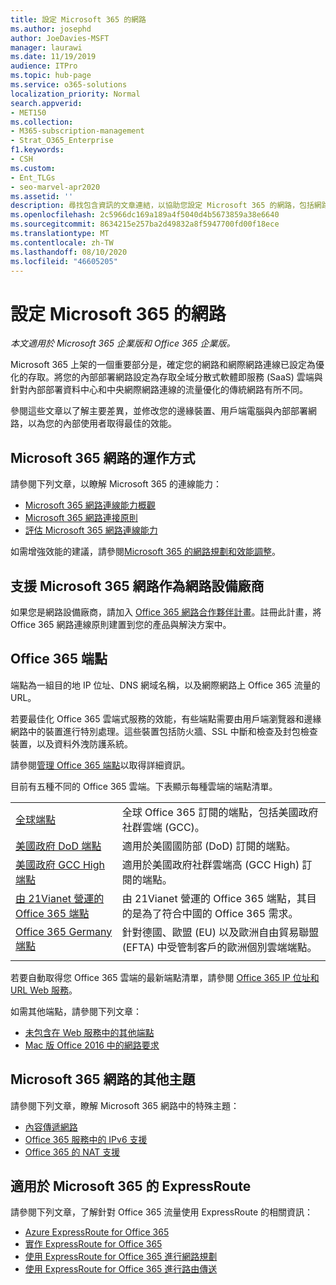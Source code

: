 ```yaml
---
title: 設定 Microsoft 365 的網路
ms.author: josephd
author: JoeDavies-MSFT
manager: laurawi
ms.date: 11/19/2019
audience: ITPro
ms.topic: hub-page
ms.service: o365-solutions
localization_priority: Normal
search.appverid:
- MET150
ms.collection:
- M365-subscription-management
- Strat_O365_Enterprise
f1.keywords:
- CSH
ms.custom:
- Ent_TLGs
- seo-marvel-apr2020
ms.assetid: ''
description: 尋找包含資訊的文章連結，以協助您設定 Microsoft 365 的網路，包括網路連線概述和端點清單。
ms.openlocfilehash: 2c5966dc169a189a4f5040d4b5673859a38e6640
ms.sourcegitcommit: 8634215e257ba2d49832a8f5947700fd00f18ece
ms.translationtype: MT
ms.contentlocale: zh-TW
ms.lasthandoff: 08/10/2020
ms.locfileid: "46605205"
---
```

# <a name="set-up-your-network-for-microsoft-365"></a>設定 Microsoft 365 的網路

*本文適用於 Microsoft 365 企業版和 Office 365 企業版。*

Microsoft 365 上架的一個重要部分是，確定您的網路和網際網路連線已設定為優化的存取。將您的內部部署網路設定為存取全域分散式軟體即服務 (SaaS) 雲端與針對內部部署資料中心和中央網際網路連線的流量優化的傳統網路有所不同。 

參閱這些文章以了解主要差異，並修改您的邊緣裝置、用戶端電腦與內部部署網路，以為您的內部使用者取得最佳的效能。

## <a name="how-microsoft-365-networking-works"></a>Microsoft 365 網路的運作方式

請參閱下列文章，以瞭解 Microsoft 365 的連線能力：

- [Microsoft 365 網路連線能力概觀](office-365-networking-overview.md)
- [Microsoft 365 網路連接原則](office-365-network-connectivity-principles.md)
- [評估 Microsoft 365 網路連線能力](assessing-network-connectivity.md)

如需增強效能的建議，請參閱[Microsoft 365 的網路規劃和效能調整](network-planning-and-performance.md)。

## <a name="support-microsoft-365-networking-as-a-network-equipment-vendor"></a>支援 Microsoft 365 網路作為網路設備廠商

如果您是網路設備廠商，請加入 [Office 365 網路合作夥伴計畫](office-365-networking-partner-program.md)。註冊此計畫，將 Office 365 網路連線原則建置到您的產品與解決方案中。 

## <a name="office-365-endpoints"></a>Office 365 端點

端點為一組目的地 IP 位址、DNS 網域名稱，以及網際網路上 Office 365 流量的 URL。 

若要最佳化 Office 365 雲端式服務的效能，有些端點需要由用戶端瀏覽器和邊緣網路中的裝置進行特別處理。這些裝置包括防火牆、SSL 中斷和檢查及封包檢查裝置，以及資料外洩防護系統。

請參閱[管理 Office 365 端點](managing-office-365-endpoints.md)以取得詳細資訊。

目前有五種不同的 Office 365 雲端。下表顯示每種雲端的端點清單。

|||
|:-------|:-----|
| [全球端點](urls-and-ip-address-ranges.md) | 全球 Office 365 訂閱的端點，包括美國政府社群雲端 (GCC)。 |
| [美國政府 DoD 端點](office-365-u-s-government-dod-endpoints.md) | 適用於美國國防部 (DoD) 訂閱的端點。 |
| [美國政府 GCC High 端點](office-365-u-s-government-gcc-high-endpoints.md) | 適用於美國政府社群雲端高 (GCC High) 訂閱的端點。 |
| [由 21Vianet 營運的 Office 365 端點](urls-and-ip-address-ranges-21vianet.md) | 由 21Vianet 營運的 Office 365 端點，其目的是為了符合中國的 Office 365 需求。 |
| [Office 365 Germany 端點](office-365-germany-endpoints.md) | 針對德國、歐盟 (EU) 以及歐洲自由貿易聯盟 (EFTA) 中受管制客戶的歐洲個別雲端端點。 |
|||

若要自動取得您 Office 365 雲端的最新端點清單，請參閱 [Office 365 IP 位址和 URL Web 服務](office-365-ip-web-service.md)。

如需其他端點，請參閱下列文章：

- [未包含在 Web 服務中的其他端點](additional-office365-ip-addresses-and-urls.md)
- [Mac 版 Office 2016 中的網路要求](network-requests-in-office-2016-for-mac.md)


## <a name="additional-topics-for-microsoft-365-networking"></a>Microsoft 365 網路的其他主題

請參閱下列文章，瞭解 Microsoft 365 網路中的特殊主題：

- [內容傳遞網路](content-delivery-networks.md)
- [Office 365 服務中的 IPv6 支援](ipv6-support.md)
- [Office 365 的 NAT 支援](nat-support-with-office-365.md)

## <a name="expressroute-for-microsoft-365"></a>適用於 Microsoft 365 的 ExpressRoute

請參閱下列文章，了解針對 Office 365 流量使用 ExpressRoute 的相關資訊：

- [Azure ExpressRoute for Office 365](azure-expressroute.md)
- [實作 ExpressRoute for Office 365](implementing-expressroute.md)
- [使用 ExpressRoute for Office 365 進行網路規劃](network-planning-with-expressroute.md)
- [使用 ExpressRoute for Office 365 進行路由傳送](routing-with-expressroute.md)
